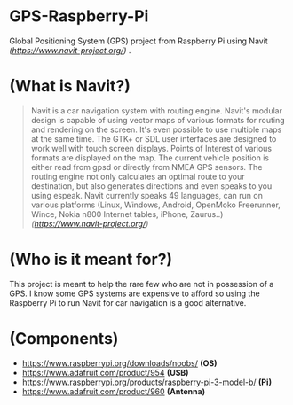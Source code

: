 # GPS-Raspberry-Pi
Global Positioning System (GPS) project from Raspberry Pi using Navit *(https://www.navit-project.org/)* . 

# **(What is Navit?)**
>Navit is a car navigation system with routing engine. Navit's modular design is capable of using vector maps of various formats for routing and rendering on the screen. It's even possible to use multiple maps at the same time. The GTK+ or SDL user interfaces are designed to work well with touch screen displays. Points of Interest of various formats are displayed on the map. The current vehicle position is either read from gpsd or directly from NMEA GPS sensors. The routing engine not only calculates an optimal route to your destination, but also generates directions and even speaks to you using espeak. Navit currently speaks 49 languages, can run on various platforms (Linux, Windows, Android, OpenMoko Freerunner, Wince, Nokia n800 Internet tables, iPhone, Zaurus..)
*(https://www.navit-project.org/)*


# **(Who is it meant for?)**
This project is meant to help the rare few who are not in possession of a GPS. I know some GPS systems are expensive to afford so using the Raspberry Pi to run Navit for car navigation is a good alternative.

# **(Components)**
- https://www.raspberrypi.org/downloads/noobs/ **(OS)**
- https://www.adafruit.com/product/954 **(USB)**
- https://www.raspberrypi.org/products/raspberry-pi-3-model-b/ **(Pi)**
- https://www.adafruit.com/product/960 **(Antenna)**
